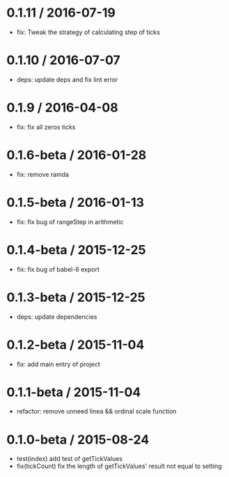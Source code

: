 0.1.11 / 2016-07-19
==================
  * fix: Tweak the strategy of calculating step of ticks

0.1.10 / 2016-07-07
==================
  * deps: update deps and fix lint error

0.1.9 / 2016-04-08
==================
  * fix: fix all zeros ticks

0.1.6-beta / 2016-01-28
==================
  * fix: remove ramda

0.1.5-beta / 2016-01-13
==================
  * fix: fix bug of rangeStep in arithmetic

0.1.4-beta / 2015-12-25
==================
  * fix: fix bug of babel-6 export

0.1.3-beta / 2015-12-25
==================
  * deps: update dependencies

0.1.2-beta / 2015-11-04
==================
  * fix: add main entry of project

0.1.1-beta / 2015-11-04
==================
  * refactor: remove unneed linea && ordinal scale function

0.1.0-beta / 2015-08-24
==================
  * test(index) add test of getTickValues
  * fix(tickCount) fix the length of getTickValues' result not equal to setting

